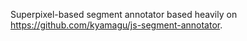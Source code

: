 Superpixel-based segment annotator based heavily on https://github.com/kyamagu/js-segment-annotator.
